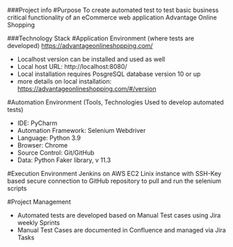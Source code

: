 ###Project info
#Purpose
To create automated test to test basic business critical functionality of an eCommerce web application Advantage Online Shopping

###Technology Stack
#Application Environment
(where tests are developed) https://advantageonlineshopping.com/

- Localhost version can be installed and used as well
- Local host URL: http://localhost:8080/
- Local installation requires PosgreSQL database version 10 or up
- more details on local installation: https://advantageonlineshopping.com/#/version

#Automation Environment
(Tools, Technologies Used to develop automated tests)

- IDE: PyCharm
- Automation Framework: Selenium Webdriver
- Language: Python 3.9
- Browser: Chrome
- Source Control: Git/GitHub
- Data: Python Faker library, v 11.3

#Execution Environment
Jenkins on AWS EC2 Linix instance with SSH-Key based secure connection to GitHub repository to pull and run the selenium scripts

#Project Management

- Automated tests are developed based on Manual Test cases using Jira weekly Sprints
- Manual Test Cases are documented in Confluence and managed via Jira Tasks